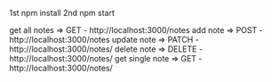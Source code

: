 1st npm install
2nd npm start

get all notes   => GET    -  http://localhost:3000/notes
add note        => POST   -  http://localhost:3000/notes
update note     => PATCH  -  http://localhost:3000/notes/<id>
delete note     => DELETE -  http://localhost:3000/notes/<id>
get single note => GET    -  http://localhost:3000/notes/<id>
